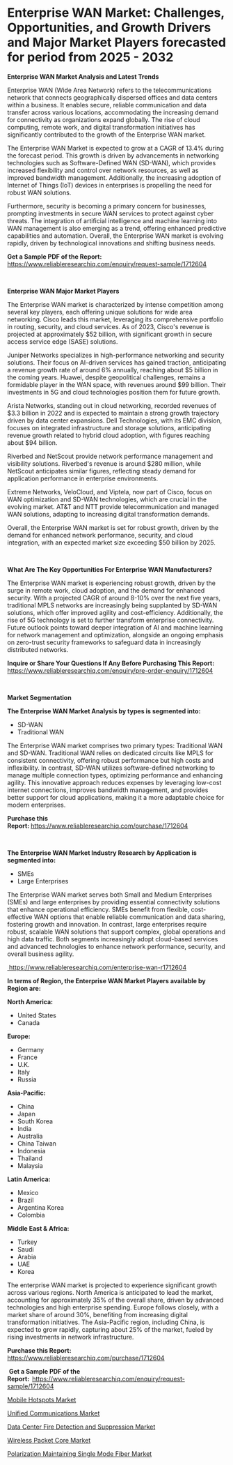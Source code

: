 <p><h1>Enterprise WAN Market: Challenges, Opportunities, and Growth Drivers and Major Market Players forecasted for period from 2025 - 2032</h1></p><p><strong>Enterprise WAN Market Analysis and Latest Trends</strong></p>
<p><p>Enterprise WAN (Wide Area Network) refers to the telecommunications network that connects geographically dispersed offices and data centers within a business. It enables secure, reliable communication and data transfer across various locations, accommodating the increasing demand for connectivity as organizations expand globally. The rise of cloud computing, remote work, and digital transformation initiatives has significantly contributed to the growth of the Enterprise WAN market.</p><p>The Enterprise WAN Market is expected to grow at a CAGR of 13.4% during the forecast period. This growth is driven by advancements in networking technologies such as Software-Defined WAN (SD-WAN), which provides increased flexibility and control over network resources, as well as improved bandwidth management. Additionally, the increasing adoption of Internet of Things (IoT) devices in enterprises is propelling the need for robust WAN solutions. </p><p>Furthermore, security is becoming a primary concern for businesses, prompting investments in secure WAN services to protect against cyber threats. The integration of artificial intelligence and machine learning into WAN management is also emerging as a trend, offering enhanced predictive capabilities and automation. Overall, the Enterprise WAN market is evolving rapidly, driven by technological innovations and shifting business needs.</p></p>
<p><strong>Get a Sample PDF of the Report:&nbsp;</strong> <a href="https://www.reliableresearchiq.com/enquiry/request-sample/1712604?utm_campaign=973&utm_medium=2&utm_source=Github&utm_content=ia&utm_term=15022025&utm_id=enterprise-wan">https://www.reliableresearchiq.com/enquiry/request-sample/1712604</a></p>
<p>&nbsp;</p>
<p><strong>Enterprise WAN Major Market Players</strong></p>
<p><p>The Enterprise WAN market is characterized by intense competition among several key players, each offering unique solutions for wide area networking. Cisco leads this market, leveraging its comprehensive portfolio in routing, security, and cloud services. As of 2023, Cisco's revenue is projected at approximately $52 billion, with significant growth in secure access service edge (SASE) solutions.</p><p>Juniper Networks specializes in high-performance networking and security solutions. Their focus on AI-driven services has gained traction, anticipating a revenue growth rate of around 6% annually, reaching about $5 billion in the coming years. Huawei, despite geopolitical challenges, remains a formidable player in the WAN space, with revenues around $99 billion. Their investments in 5G and cloud technologies position them for future growth.</p><p>Arista Networks, standing out in cloud networking, recorded revenues of $3.3 billion in 2022 and is expected to maintain a strong growth trajectory driven by data center expansions. Dell Technologies, with its EMC division, focuses on integrated infrastructure and storage solutions, anticipating revenue growth related to hybrid cloud adoption, with figures reaching about $94 billion.</p><p>Riverbed and NetScout provide network performance management and visibility solutions. Riverbed's revenue is around $280 million, while NetScout anticipates similar figures, reflecting steady demand for application performance in enterprise environments.</p><p>Extreme Networks, VeloCloud, and Viptela, now part of Cisco, focus on WAN optimization and SD-WAN technologies, which are crucial in the evolving market. AT&T and NTT provide telecommunication and managed WAN solutions, adapting to increasing digital transformation demands.</p><p>Overall, the Enterprise WAN market is set for robust growth, driven by the demand for enhanced network performance, security, and cloud integration, with an expected market size exceeding $50 billion by 2025.</p></p>
<p>&nbsp;</p>
<p><strong>What Are The Key Opportunities For Enterprise WAN Manufacturers?</strong></p>
<p><p>The Enterprise WAN market is experiencing robust growth, driven by the surge in remote work, cloud adoption, and the demand for enhanced security. With a projected CAGR of around 8-10% over the next five years, traditional MPLS networks are increasingly being supplanted by SD-WAN solutions, which offer improved agility and cost-efficiency. Additionally, the rise of 5G technology is set to further transform enterprise connectivity. Future outlook points toward deeper integration of AI and machine learning for network management and optimization, alongside an ongoing emphasis on zero-trust security frameworks to safeguard data in increasingly distributed networks.</p></p>
<p><strong>Inquire or Share Your Questions If Any Before Purchasing This Report:</strong> <a href="https://www.reliableresearchiq.com/enquiry/pre-order-enquiry/1712604?utm_campaign=973&utm_medium=2&utm_source=Github&utm_content=ia&utm_term=15022025&utm_id=enterprise-wan">https://www.reliableresearchiq.com/enquiry/pre-order-enquiry/1712604</a></p>
<p>&nbsp;</p>
<p><strong>Market Segmentation</strong></p>
<p><strong>The Enterprise WAN Market Analysis by types is segmented into:</strong></p>
<p><ul><li>SD-WAN</li><li>Traditional WAN</li></ul></p>
<p><p>The Enterprise WAN market comprises two primary types: Traditional WAN and SD-WAN. Traditional WAN relies on dedicated circuits like MPLS for consistent connectivity, offering robust performance but high costs and inflexibility. In contrast, SD-WAN utilizes software-defined networking to manage multiple connection types, optimizing performance and enhancing agility. This innovative approach reduces expenses by leveraging low-cost internet connections, improves bandwidth management, and provides better support for cloud applications, making it a more adaptable choice for modern enterprises.</p></p>
<p><strong>Purchase this Report:&nbsp;</strong><a href="https://www.reliableresearchiq.com/purchase/1712604?utm_campaign=973&utm_medium=2&utm_source=Github&utm_content=ia&utm_term=15022025&utm_id=enterprise-wan">https://www.reliableresearchiq.com/purchase/1712604</a></p>
<p>&nbsp;</p>
<p><strong>The Enterprise WAN Market Industry Research by Application is segmented into:</strong></p>
<p><ul><li>SMEs</li><li>Large Enterprises</li></ul></p>
<p><p>The Enterprise WAN market serves both Small and Medium Enterprises (SMEs) and large enterprises by providing essential connectivity solutions that enhance operational efficiency. SMEs benefit from flexible, cost-effective WAN options that enable reliable communication and data sharing, fostering growth and innovation. In contrast, large enterprises require robust, scalable WAN solutions that support complex, global operations and high data traffic. Both segments increasingly adopt cloud-based services and advanced technologies to enhance network performance, security, and overall business agility.</p></p>
<p><a href="https://www.reliableresearchiq.com/enterprise-wan-r1712604?utm_campaign=973&utm_medium=2&utm_source=Github&utm_content=ia&utm_term=15022025&utm_id=enterprise-wan">&nbsp;https://www.reliableresearchiq.com/enterprise-wan-r1712604</a></p>
<p><strong>In terms of Region, the Enterprise WAN Market Players available by Region are:</strong></p>
<p>
    <p> <strong> North America: </strong>
        <ul>
            <li>United States</li>
            <li>Canada</li>
        </ul>
        </p> 
    <p> <strong> Europe: </strong>
        <ul>
            <li>Germany</li>
            <li>France</li>
            <li>U.K.</li>
            <li>Italy</li>
            <li>Russia</li>
        </ul>
        </p> 
    <p> <strong> Asia-Pacific: </strong>
        <ul>
            <li>China</li>
            <li>Japan</li>
            <li>South Korea</li>
            <li>India</li>
            <li>Australia</li>
            <li>China Taiwan</li>
            <li>Indonesia</li>
            <li>Thailand</li>
            <li>Malaysia</li>
        </ul>
        </p> 
    <p> <strong> Latin America: </strong>
        <ul>
            <li>Mexico</li>
            <li>Brazil</li>
            <li>Argentina Korea</li>
            <li>Colombia</li>
        </ul>
        </p> 
    <p> <strong> Middle East & Africa: </strong>
        <ul>
            <li>Turkey</li>
            <li>Saudi</li>
            <li>Arabia</li>
            <li>UAE</li>
            <li>Korea</li>
        </ul>
    </p>
    </p>
<p><p>The enterprise WAN market is projected to experience significant growth across various regions. North America is anticipated to lead the market, accounting for approximately 35% of the overall share, driven by advanced technologies and high enterprise spending. Europe follows closely, with a market share of around 30%, benefiting from increasing digital transformation initiatives. The Asia-Pacific region, including China, is expected to grow rapidly, capturing about 25% of the market, fueled by rising investments in network infrastructure.</p></p>
<p><strong>Purchase this Report: </strong><a href="https://www.reliableresearchiq.com/purchase/1712604?utm_campaign=973&utm_medium=2&utm_source=Github&utm_content=ia&utm_term=15022025&utm_id=enterprise-wan">https://www.reliableresearchiq.com/purchase/1712604</a></p>
<p>&nbsp;<strong>Get a Sample PDF of the Report:&nbsp;&nbsp;</strong><a href="https://www.reliableresearchiq.com/enquiry/request-sample/1712604?utm_campaign=973&utm_medium=2&utm_source=Github&utm_content=ia&utm_term=15022025&utm_id=enterprise-wan">https://www.reliableresearchiq.com/enquiry/request-sample/1712604</a></p>
<p><strong></strong></p>
<p><p><a href="https://github.com/sponsumelo/Market-Research-Report-List-1/blob/main/mobile-hotspots-market.md?utm_campaign=973&utm_medium=2&utm_source=Github&utm_content=ia&utm_term=15022025&utm_id=enterprise-wan">Mobile Hotspots Market</a></p><p><a href="https://github.com/sawrovpipolo/Market-Research-Report-List-1/blob/main/unified-communications-market.md?utm_campaign=973&utm_medium=2&utm_source=Github&utm_content=ia&utm_term=15022025&utm_id=enterprise-wan">Unified Communications Market</a></p><p><a href="https://github.com/aarajlyre/Market-Research-Report-List-1/blob/main/data-center-fire-detection-and-suppression-market.md?utm_campaign=973&utm_medium=2&utm_source=Github&utm_content=ia&utm_term=15022025&utm_id=enterprise-wan">Data Center Fire Detection and Suppression Market</a></p><p><a href="https://github.com/ritooesiaba/Market-Research-Report-List-1/blob/main/wireless-packet-core-market.md?utm_campaign=973&utm_medium=2&utm_source=Github&utm_content=ia&utm_term=15022025&utm_id=enterprise-wan">Wireless Packet Core Market</a></p><p><a href="https://github.com/elvutedipela/Market-Research-Report-List-1/blob/main/polarization-maintaining-single-mode-fiber-market.md?utm_campaign=973&utm_medium=2&utm_source=Github&utm_content=ia&utm_term=15022025&utm_id=enterprise-wan">Polarization Maintaining Single Mode Fiber Market</a></p></p>